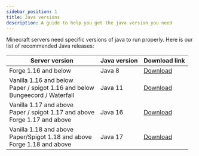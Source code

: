 ```yaml
---
sidebar_position: 1
title: Java versions
description: A guide to help you get the java version you need
---
```



Minecraft servers need specific versions of java to run properly. Here is our list of recommended Java releases: 


| Server version 	| Java version 	| Download link 	|
|---	|---	|---	|
| Forge 1.16 and below 	| Java 8 	| [Download](https://adoptium.net/?variant=openjdk8&jvmVariant=hotspot) 	|
| Vanilla 1.16 and below <br> Paper / spigot 1.16 and below <br> Bungeecord / Waterfall 	| Java 11 	| [Download](https://adoptium.net/?variant=openjdk11&jvmVariant=hotspot) 	|
| Vanilla 1.17 and above <br> Paper / spigot 1.17 and above <br> Forge 1.17 and above 	| Java 16 	| [Download](https://adoptium.net/?variant=openjdk16&jvmVariant=hotspot) 	|
| Vanilla 1.18 and above<br>Paper/Spigot 1.18 and above<br>Forge 1.18 and above 	| Java 17 	| [Download](https://adoptium.net/?variant=openjdk17&jvmVariant=hotspot) 	|
